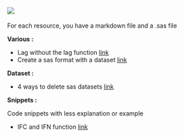 
![](https://support.sas.com/images/SAS_TPTK_logo.gif) 
---

For each resource, you have a markdown file and a .sas file

**Various :**  

 - Lag without the lag function [link](https://github.com/NicoDupont/Resources/blob/master/SAS/Various/lag_without_lag_function.md) 
 - Create a sas format with a dataset [link](https://github.com/NicoDupont/Resources/blob/master/SAS/Various/create_format_with_a_dataset.md) 


**Dataset :**  

- 4 ways to delete sas datasets [link](https://github.com/NicoDupont/Resources/blob/master/SAS/Dataset/delete_dataset.md)


**Snippets :**  

Code snippets with less explanation or example  

- IFC and IFN function [link](https://github.com/NicoDupont/Resources/blob/master/SAS/Snippets/ifc_and_ifn_function.sas)